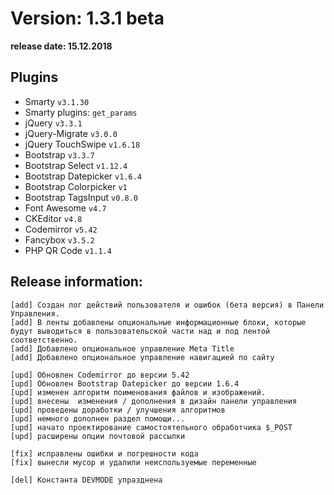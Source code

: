 Version: 1.3.1 beta
========================
**release date:	15.12.2018**

Plugins
-------
- Smarty                `v3.1.30`
- Smarty plugins:       `get_params`
- jQuery                `v3.3.1`
- jQuery-Migrate        `v3.0.0`
- jQuery TouchSwipe     `v1.6.18`
- Bootstrap             `v3.3.7`
- Bootstrap Select      `v1.12.4`
- Bootstrap Datepicker  `v1.6.4`
- Bootstrap Colorpicker `v1`
- Bootstrap TagsInput   `v0.8.0`
- Font Awesome          `v4.7`
- CKEditor              `v4.8`
- Codemirror            `v5.42`
- Fancybox		`v3.5.2`
- PHP QR Code           `v1.1.4`


Release information:
-------------
	[add] Создан лог действий пользователя и ошибок (бета версия) в Панели Управления.
	[add] В ленты добавлены опциональные информационные блоки, которые будут выводиться в пользовательской части над и под лентой соответственно.
	[add] Добавлено опциональное управление Meta Title
	[add] Добавлено опциональное управление навигацией по сайту
	
	[upd] Обновлен Codemirror до версии 5.42
	[upd] Обновлен Bootstrap Datepicker до версии 1.6.4
	[upd] изменен алгоритм поименования файлов и изображений.
	[upd] внесены  изменения / дополнения в дизайн панели управления
	[upd] проведены доработки / улучшения алгоритмов
	[upd] немного дополнен раздел помощи...
	[upd] начато проектирование самостоятельного обработчика $_POST
	[upd] расширены опции почтовой рассылки
	
	[fix] исправлены ошибки и погрешности кода
	[fix] вынесли мусор и удалили неиспользуемые переменные
	
	[del] Константа DEVMODE упразднена